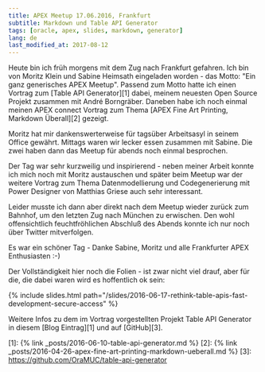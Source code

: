 ```yaml
---
title: APEX Meetup 17.06.2016, Frankfurt
subtitle: Markdown und Table API Generator
tags: [oracle, apex, slides, markdown, generator]
lang: de
last_modified_at: 2017-08-12
---
```

Heute bin ich früh morgens mit dem Zug nach Frankfurt gefahren. Ich bin von Moritz Klein und Sabine Heimsath eingeladen worden - das Motto: "Ein ganz generisches APEX Meetup". Passend zum Motto hatte ich einen Vortrag zum [Table API Generator][1] dabei, meinem neuesten Open Source Projekt zusammen mit André Borngräber. Daneben habe ich noch einmal meinen APEX connect Vortrag zum Thema [APEX Fine Art Printing, Markdown Überall][2] gezeigt.

Moritz hat mir dankenswerterweise für tagsüber Arbeitsasyl in seinem Office gewährt. Mittags waren wir lecker essen zusammen mit Sabine. Die zwei haben dann das Meetup für abends noch einmal besprochen.

Der Tag war sehr kurzweilig und inspirierend - neben meiner Arbeit konnte ich mich noch mit Moritz austauschen und später beim Meetup war der weitere Vortrag zum Thema Datenmodellierung und Codegenerierung mit Power Designer von Matthias Griese auch sehr interessant.

Leider musste ich dann aber direkt nach dem Meetup wieder zurück zum Bahnhof, um den letzten Zug nach München zu erwischen. Den wohl offensichtlich feuchtfröhlichen Abschluß des Abends konnte ich nur noch über Twitter mitverfolgen.

Es war ein schöner Tag - Danke Sabine, Moritz und alle Frankfurter APEX Enthusiasten :-)

Der Vollständigkeit hier noch die Folien - ist zwar nicht viel drauf, aber für die, die dabei waren wird es hoffentlich ok sein:

{% include slides.html path="/slides/2016-06-17-rethink-table-apis-fast-development-secure-access" %}

Weitere Infos zu dem im Vortrag vorgestellten Projekt Table API Generator in diesem [Blog Eintrag][1] und auf [GitHub][3].

[1]: {% link _posts/2016-06-10-table-api-generator.md %}
[2]: {% link _posts/2016-04-26-apex-fine-art-printing-markdown-ueberall.md %}
[3]: https://github.com/OraMUC/table-api-generator
